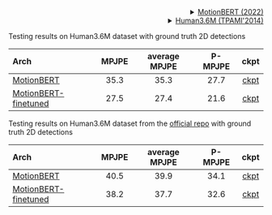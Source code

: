 <!-- [BACKBONE] -->

<details>
<summary align="right"><a href="https://arxiv.org/abs/2210.06551">MotionBERT (2022)</a></summary>

```bibtex
 @misc{Zhu_Ma_Liu_Liu_Wu_Wang_2022,
 title={Learning Human Motion Representations: A Unified Perspective},
 author={Zhu, Wentao and Ma, Xiaoxuan and Liu, Zhaoyang and Liu, Libin and Wu, Wayne and Wang, Yizhou},
 year={2022},
 month={Oct},
 language={en-US}
 }
```

</details>

<!-- [DATASET] -->

<details>
<summary align="right"><a href="https://ieeexplore.ieee.org/abstract/document/6682899/">Human3.6M (TPAMI'2014)</a></summary>

```bibtex
@article{h36m_pami,
author = {Ionescu, Catalin and Papava, Dragos and Olaru, Vlad and Sminchisescu, Cristian},
title = {Human3.6M: Large Scale Datasets and Predictive Methods for 3D Human Sensing in Natural Environments},
journal = {IEEE Transactions on Pattern Analysis and Machine Intelligence},
publisher = {IEEE Computer Society},
volume = {36},
number = {7},
pages = {1325-1339},
month = {jul},
year = {2014}
}
```

</details>

Testing results on Human3.6M dataset with ground truth 2D detections

| Arch                                                                                                               | MPJPE | average MPJPE | P-MPJPE |    ckpt    |
| :----------------------------------------------------------------------------------------------------------------- | :---: | :-----------: | :-----: | :--------: |
| [MotionBERT](/configs/body_3d_keypoint/video_pose_lift/h36m/vid_pl_motionbert-243frm_8xb32-120e_h36m.py)           | 35.3  |     35.3      |  27.7   | [ckpt](<>) |
| [MotionBERT-finetuned](/configs/body_3d_keypoint/video_pose_lift/h36m/vid_pl_motionbert-243frm_8xb32-120e_h36m.py) | 27.5  |     27.4      |  21.6   | [ckpt](<>) |

Testing results on Human3.6M dataset from the [official repo](https://github.com/Walter0807/MotionBERT) with ground truth 2D detections

| Arch                                                                                                               | MPJPE | average MPJPE | P-MPJPE |    ckpt    |
| :----------------------------------------------------------------------------------------------------------------- | :---: | :-----------: | :-----: | :--------: |
| [MotionBERT](/configs/body_3d_keypoint/video_pose_lift/h36m/vid_pl_motionbert-243frm_8xb32-120e_h36m.py)           | 40.5  |     39.9      |  34.1   | [ckpt](<>) |
| [MotionBERT-finetuned](/configs/body_3d_keypoint/video_pose_lift/h36m/vid_pl_motionbert-243frm_8xb32-120e_h36m.py) | 38.2  |     37.7      |  32.6   | [ckpt](<>) |
